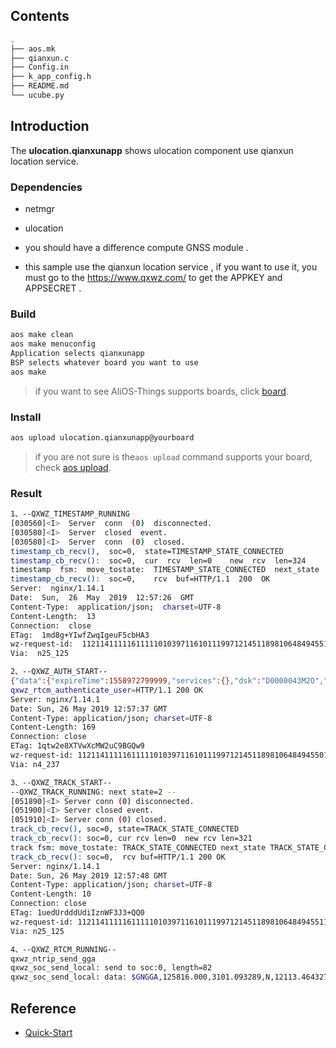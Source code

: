 ## Contents

```sh
.
├── aos.mk
├── qianxun.c
├── Config.in
├── k_app_config.h
├── README.md
└── ucube.py

```

## Introduction

The **ulocation.qianxunapp**  shows ulocation component use qianxun location service.

### Dependencies

* netmgr
* ulocation

* you should have a difference compute GNSS module .
* this sample use the qianxun location service , if you want to use it, you must go to the 
  https://www.qxwz.com/ to get the APPKEY and APPSECRET .

### Build

```sh
aos make clean
aos make menuconfig
Application selects qianxunapp
BSP selects whatever board you want to use
aos make
```

> if you want to see AliOS-Things supports boards, click [board](../../../board).

### Install

```sh
aos upload ulocation.qianxunapp@yourboard
```

> if you are not sure is the`aos upload` command supports your board, check [aos upload](../../../build/site_scons/upload).

### Result

```sh
1、--QXWZ_TIMESTAMP_RUNNING
[030560]<I>  Server  conn  (0)  disconnected.
[030580]<I>  Server  closed  event.
[030580]<I>  Server  conn  (0)  closed.
timestamp_cb_recv(),  soc=0,  state=TIMESTAMP_STATE_CONNECTED
timestamp_cb_recv():  soc=0,  cur  rcv  len=0    new  rcv  len=324
timestamp  fsm:  move_tostate:  TIMESTAMP_STATE_CONNECTED  next_state  TIMESTAMP_STATE_CONNECTED
timestamp_cb_recv():  soc=0,    rcv  buf=HTTP/1.1  200  OK
Server:  nginx/1.14.1
Date:  Sun,  26  May  2019  12:57:26  GMT
Content-Type:  application/json;  charset=UTF-8
Content-Length:  13
Connection:  close
ETag:  1md8g+YIwfZwqIgeuF5cbHA3
wz-request-id:  11211411111611111010397116101119971214511898106484945511558875446850RbLhxv9AOz7iLtK5
Via:  n25_125

2、--QXWZ_AUTH_START--
{"data":{"expireTime":1558972799999,"services":{},"dsk":"D0000043M2O","dss":"6acafafb5d3735be97d8fb73d26ca9b073b973bed401ab75ee4507154ab49ee9","toExpire":true},"code":0}
qxwz_rtcm_authenticate_user=HTTP/1.1 200 OK
Server: nginx/1.14.1
Date: Sun, 26 May 2019 12:57:37 GMT
Content-Type: application/json; charset=UTF-8
Content-Length: 169
Connection: close
ETag: 1qtw2e8XTVwXcMW2uC9BGQw9
wz-request-id: 11211411111611111010397116101119971214511898106484945501558875457950Wsj5aAxeNoAhkXd1
Via: n4_237

3、--QXWZ_TRACK_START--
--QXWZ_TRACK_RUNNING: next state=2 --
[051890]<I> Server conn (0) disconnected.
[051900]<I> Server closed event.
[051910]<I> Server conn (0) closed.
track_cb_recv(), soc=0, state=TRACK_STATE_CONNECTED
track_cb_recv(): soc=0, cur rcv len=0  new rcv len=321
track fsm: move_tostate: TRACK_STATE_CONNECTED next_state TRACK_STATE_CONNECTED
track_cb_recv(): soc=0,  rcv buf=HTTP/1.1 200 OK
Server: nginx/1.14.1
Date: Sun, 26 May 2019 12:57:48 GMT
Content-Type: application/json; charset=UTF-8
Content-Length: 10
Connection: close
ETag: 1uedUrdddUdiIznWF3J3+QQ0
wz-request-id: 11211411111611111010397116101119971214511898106484945511558875468176Icjc8SYNByfU4mzU
Via: n25_125

4、--QXWZ_RTCM_RUNNING--
qxwz_ntrip_send_gga
qxwz_soc_send_local: send to soc:0, length=82
qxwz_soc_send_local: data: $GNGGA,125816.000,3101.093289,N,12113.464327,E,2,10,1.76,43.328,M,0,M,3,3459*5B


```

## Reference

* [Quick-Start](https://github.com/alibaba/AliOS-Things/wiki/Quick-Start)
